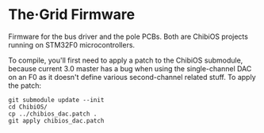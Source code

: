 # The·Grid Firmware

Firmware for the bus driver and the pole PCBs. Both are ChibiOS projects
running on STM32F0 microcontrollers.

To compile, you'll first need to apply a patch to the ChibiOS submodule, 
because current 3.0 master has a bug when using the single-channel DAC on an F0 
as it doesn't define various second-channel related stuff. To apply the patch:

```
git submodule update --init
cd ChibiOS/
cp ../chibios_dac.patch .
git apply chibios_dac.patch
```
